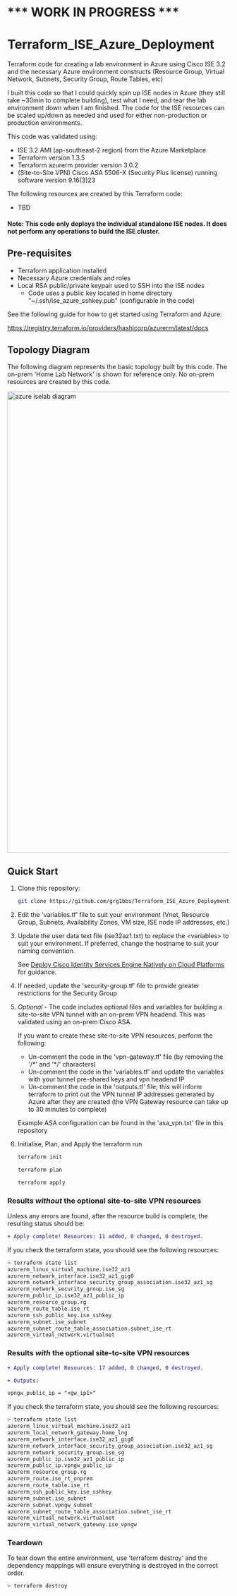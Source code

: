 # *** WORK IN PROGRESS ***

# Terraform_ISE_Azure_Deployment
Terraform code for creating a lab environment in Azure using Cisco ISE 3.2 and the necessary Azure environment constructs (Resource Group, Virtual Network, Subnets, Security Group, Route Tables, etc) 

I built this code so that I could quickly spin up ISE nodes in Azure (they still take ~30min to complete building), test what I need, and tear the lab environment down when I am finished.
The code for the ISE resources can be scaled up/down as needed and used for either non-production or production environments.

This code was validated using:
 - ISE 3.2 AMI (ap-southeast-2 region) from the Azure Marketplace
 - Terraform version 1.3.5
 - Terraform azurerm provider version 3.0.2
 - (Site-to-Site VPN) Cisco ASA 5506-X (Security Plus license) running software version 9.16(3)23
 
 The following resources are created by this Terraform code:
  - TBD

#### Note: This code only deploys the individual standalone ISE nodes. It does not perform any operations to build the ISE cluster.
  
## Pre-requisites
   - Terraform application installed
   - Necessary Azure credentials and roles
   - Local RSA public/private keypair used to SSH into the ISE nodes
      - Code uses a public key located in home directory "~/.ssh/ise_azure_sshkey.pub" (configurable in the code)

See the following guide for how to get started using Terraform and Azure:

https://registry.terraform.io/providers/hashicorp/azurerm/latest/docs
   
## Topology Diagram
The following diagram represents the basic topology built by this code. The on-prem 'Home Lab Network' is shown for reference only. No on-prem resources are created by this code.

<img width="1045" alt="azure iselab diagram" src="https://user-images.githubusercontent.com/103554967/205167539-e6eee3a6-b616-4c94-87fb-30983ca0364c.png">

## Quick Start
1. Clone this repository:  

    ```bash
    git clone https://github.com/grg1bbs/Terraform_ISE_Azure_Deployment
    ```

2. Edit the 'variables.tf' file to suit your environment (Vnet, Resource Group, Subnets, Availability Zones, VM size, ISE node IP addresses, etc.)

3. Update the user data text file (ise32az1.txt) to replace the \<variables\> to suit your environment. If preferred, change the hostname to suit your naming convention.

    See [Deploy Cisco Identity Services Engine Natively on Cloud Platforms](https://www.cisco.com/c/en/us/td/docs/security/ise/ISE_on_Cloud/b_ISEonCloud/m_ISEaaS.html) for guidance.

4. If needed, update the 'security-group.tf' file to provide greater restrictions for the Security Group

5. *Optional* - The code includes optional files and variables for building a site-to-site VPN tunnel with an on-prem VPN headend. This was validated using an on-prem Cisco ASA.

    If you want to create these site-to-site VPN resources, perform the following:
     - Un-comment the code in the 'vpn-gateway.tf' file (by removing the '/\*' and '\*/' characters)
     - Un-comment the code in the 'variables.tf' and update the variables with your tunnel pre-shared keys and vpn headend IP
     - Un-comment the code in the 'outputs.tf' file; this will inform terraform to print out the VPN tunnel IP addresses generated by Azure after they are created (the VPN Gateway resource can take up to 30 minutes to complete)
    
    Example ASA configuration can be found in the 'asa_vpn.txt' file in this repository

6. Initialise, Plan, and Apply the terraform run

    ```bash
    terraform init
    
    terraform plan
    
    terraform apply
    ```
    
### Results *without* the optional site-to-site VPN resources
Unless any errors are found, after the resource build is complete, the resulting status should be:

```diff
+ Apply complete! Resources: 11 added, 0 changed, 0 destroyed.
```

If you check the terraform state, you should see the following resources:
 
```bash
> terraform state list
azurerm_linux_virtual_machine.ise32_az1
azurerm_network_interface.ise32_az1_gig0
azurerm_network_interface_security_group_association.ise32_az1_sg
azurerm_network_security_group.ise_sg
azurerm_public_ip.ise32_az1_public_ip
azurerm_resource_group.rg
azurerm_route_table.ise_rt
azurerm_ssh_public_key.ise_sshkey
azurerm_subnet.ise_subnet
azurerm_subnet_route_table_association.subnet_ise_rt
azurerm_virtual_network.virtualnet
```

### Results *with* the optional site-to-site VPN resources

```diff
+ Apply complete! Resources: 17 added, 0 changed, 0 destroyed.

+ Outputs:

vpngw_public_ip = "<gw_ip1>"
```

If you check the terraform state, you should see the following resources:
 
```bash
> terraform state list
azurerm_linux_virtual_machine.ise32_az1
azurerm_local_network_gateway.home_lng
azurerm_network_interface.ise32_az1_gig0
azurerm_network_interface_security_group_association.ise32_az1_sg
azurerm_network_security_group.ise_sg
azurerm_public_ip.ise32_az1_public_ip
azurerm_public_ip.vpngw_public_ip
azurerm_resource_group.rg
azurerm_route.ise_rt_onprem
azurerm_route_table.ise_rt
azurerm_ssh_public_key.ise_sshkey
azurerm_subnet.ise_subnet
azurerm_subnet.vpngw_subnet
azurerm_subnet_route_table_association.subnet_ise_rt
azurerm_virtual_network.virtualnet
azurerm_virtual_network_gateway.ise_vpngw
```

### Teardown
To tear down the entire environment, use 'terraform destroy' and the dependency mappings will ensure everything is destroyed in the correct order.

```bash
> terraform destroy
```
